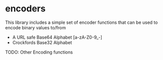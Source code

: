 # encoders

This library includes a simple set of encoder functions that can be used to encode binary values to/from 

* A URL safe Base64 Alphabet [a-zA-Z0-9_\-]
* Crockfords Base32 Alphabet

TODO:
Other Encoding functions
